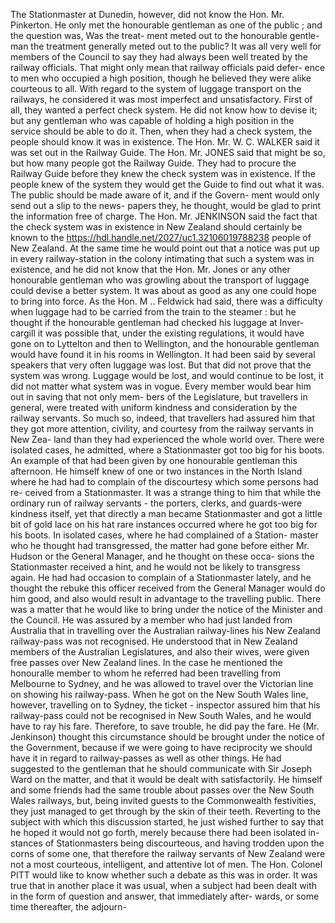 The Stationmaster at Dunedin, however, did not know the Hon. Mr. Pinkerton. He only met the honourable gentleman as one of the public ; and the question was, Was the treat- ment meted out to the honourable gentle- man the treatment generally meted out to the public? It was all very well for members of the Council to say they had always been well treated by the railway officials. That might only mean that railway officials paid defer- ence to men who occupied a high position, though he believed they were alike courteous to all. With regard to the system of luggage transport on the railways, he considered it was most imperfect and unsatisfactory. First of all, they wanted a perfect check system. He did not know how to devise it; but any gentleman who was capable of holding a high position in the service should be able to do it. Then, when they had a check system, the people should know it was in existence. The Hon. Mr. W. C. WALKER said it was set out in the Railway Guide. The Hon. Mr. JONES said that might be so, but how many people got the Railway Guide. They had to procure the Railway Guide before they knew the check system was in existence. If the people knew of the system they would get the Guide to find out what it was. The public should be made aware of it, and if the Govern- ment would only send out a slip to the news- papers they, he thought, would be glad to print the information free of charge. The Hon. Mr. JENKINSON said the fact that the check system was in existence in New Zealand should certainly be known to the https://hdl.handle.net/2027/uc1.32106019788238 people of New Zealand. At the same time he would point out that a notice was put up in every railway-station in the colony intimating that such a system was in existence, and he did not know that the Hon. Mr. Jones or any other honourable gentleman who was growling about the transport of luggage could devise a better system. It was about as good as any one could hope to bring into force. As the Hon. M .. Feldwick had said, there was a difficulty when luggage had to be carried from the train to the steamer : but he thought if the honourable gentleman had checked his luggage at Inver- cargill it was possible that, under the existing regulations, it would have gone on to Lyttelton and then to Wellington, and the honourable gentleman would have found it in his rooms in Wellington. It had been said by several speakers that very often luggage was lost. But that did not prove that the system was wrong. Luggage would be lost, and would continue to be lost, it did not matter what system was in vogue. Every member would bear him out in saving that not only mem- bers of the Legislature, but travellers in general, were treated with uniform kindness and consideration by the railway servants. So much so, indeed, that travellers had assured him that they got more attention, civility, and courtesy from the railway servants in New Zea- land than they had experienced the whole world over. There were isolated cases, he admitted, where a Stationmaster got too big for his boots. An example of that had been given by one honourable gentleman this afternoon. He himself knew of one or two instances in the North Island where he had had to complain of the discourtesy which some persons had re- ceived from a Stationmaster. It was a strange thing to him that while the ordinary run of railway servants - the porters, clerks, and guards-were kindness itself, yet that directly a man became Stationmaster and got a little bit of gold lace on his hat rare instances occurred where he got too big for his boots. In isolated cases, where he had complained of a Station- master who he thought had transgressed, the matter had gone before either Mr. Hudson or the General Manager, and he thought on these occa- sions the Stationmaster received a hint, and he would not be likely to transgress again. He had had occasion to complain of a Stationmaster lately, and he thought the rebuke this officer received from the General Manager would do him good, and also would result in advantage to the travelling public. There was a matter that he would like to bring under the notice of the Minister and the Council. He was assured by a member who had just landed from Australia that in travelling over the Australian railway-lines his New Zealand railway-pass was not recognised. He understood that in New Zealand members of the Australian Legislatures, and also their wives, were given free passes over New Zealand lines. In the case he mentioned the honouralle member to whom he referred had been travelling from Melbourne to Sydney, and he was allowed to travel over the Victorian line on showing his railway-pass. When he got on the New South Wales line, however, travelling on to Sydney, the ticket - inspector assured him that his railway-pass could not be recognised in New South Wales, and he would have to ray his fare. Therefore, to save trouble, he did pay the fare. He (Mr. Jenkinson) thought this circumstance should be brought under the notice of the Government, because if we were going to have reciprocity we should have it in regard to railway-passes as well as other things. He had suggested to the gentleman that he should communicate with Sir Joseph Ward on the matter, and that it would be dealt with satisfactorily. He himself and some friends had the same trouble about passes over the New South Wales railways, but, being invited guests to the Commonwealth festivities, they just managed to get through by the skin of their teeth. Reverting to the subject with which this discussion started, he just wished further to say that he hoped it would not go forth, merely because there had been isolated in- stances of Stationmasters being discourteous, and having trodden upon the corns of some one, that therefore the railway servants of New Zealand were not a most courteous, intelligent, and attentive lot of men. The Hon. Colonel PITT would like to know whether such a debate as this was in order. It was true that in another place it was usual, when a subject had been dealt with in the form of question and answer, that immediately after- wards, or some time thereafter, the adjourn- 